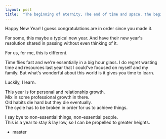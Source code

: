 ```yaml
---
layout: post
title:  "The beginning of eternity, The end of time and space, the beginning of every end and the end of every place."
---
```


Happy New Year! 
I guess congratulations are in order since you made it.

For some, this maybe a typical new year. 
And have their new year's resolution shared in passing without even thinking of it.

For us, for me, this is different. 

Time flies fast and we're essentially in a big hour glass. 
I do regret wasting time and resources last year that I could've focused on myself and my family. 
But what's wonderful about this world is it gives you time to learn. 

Luckily, I learn. 

This year is for personal and relationship growth.<br/> 
Mix in some professional growth in there. <br/>
Old habits die hard but they die eventually. <br/>
The cycle has to be broken in order for us to achieve things. <br/>

I say bye to non-essential things, non-essential people. <br/>
This is a year to stay & lay low, so I can be propelled to greater heights. 

- master




